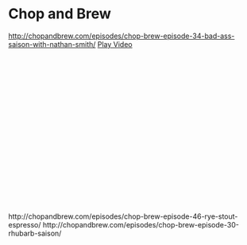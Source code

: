 <!-- TITLE: Videos --> 


# Chop and Brew
http://chopandbrew.com/episodes/chop-brew-episode-34-bad-ass-saison-with-nathan-smith/
<a id="play-video" href="#">Play Video</a><br />
 <iframe id="video" width="420" height="315" src="//https://www.youtube.com/watch?v=b2OSSTNQoQ4?rel=0" frameborder="0" allowfullscreen></iframe>
http://chopandbrew.com/episodes/chop-brew-episode-46-rye-stout-espresso/
http://chopandbrew.com/episodes/chop-brew-episode-30-rhubarb-saison/
